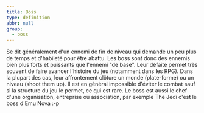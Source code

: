 ```yaml
---
title: Boss
type: definition
abbr: null
group:
  - boss
---
```

Se dit généralement d'un ennemi de fin de niveau qui demande un peu plus de temps et d'habileté pour être abattu. Les boss sont donc des ennemis bien plus forts et puissants que l'ennemi "de base". Leur défaite permet très souvent de faire avancer l'histoire du jeu (notamment dans les RPG). Dans la plupart des cas, leur affrontement clôture un monde (plate-forme) ou un niveau (shoot them up). Il est en général impossible d'éviter le combat sauf si la structure du jeu le permet, ce qui est rare.
Le boss est aussi le chef d'une organisation, entreprise ou association, par exemple The Jedi c'est le boss d'Emu Nova :-p
